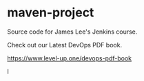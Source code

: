 # maven-project
Source code for James Lee's Jenkins course.

Check out our Latest DevOps PDF book.

https://www.level-up.one/devops-pdf-book

l
